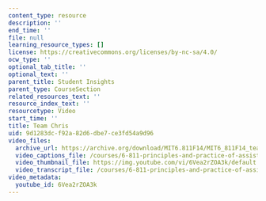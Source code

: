 ```yaml
---
content_type: resource
description: ''
end_time: ''
file: null
learning_resource_types: []
license: https://creativecommons.org/licenses/by-nc-sa/4.0/
ocw_type: ''
optional_tab_title: ''
optional_text: ''
parent_title: Student Insights
parent_type: CourseSection
related_resources_text: ''
resource_index_text: ''
resourcetype: Video
start_time: ''
title: Team Chris
uid: 9d1283dc-f92a-82d6-dbe7-ce3fd54a9d96
video_files:
  archive_url: https://archive.org/download/MIT6.811F14/MIT6_811F14_team_chris_300k.mp4
  video_captions_file: /courses/6-811-principles-and-practice-of-assistive-technology-fall-2014/026dacf5a0ce5919a2a158f713024203_6Vea2rZOA3k.vtt
  video_thumbnail_file: https://img.youtube.com/vi/6Vea2rZOA3k/default.jpg
  video_transcript_file: /courses/6-811-principles-and-practice-of-assistive-technology-fall-2014/e22597d856dbbd1abb557dc0c90dbf73_6Vea2rZOA3k.pdf
video_metadata:
  youtube_id: 6Vea2rZOA3k
---
```


